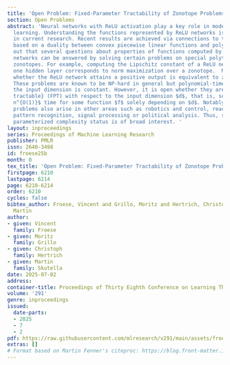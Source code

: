 ```yaml
---
title: 'Open Problem: Fixed-Parameter Tractability of Zonotope Problems'
section: Open Problems
abstract: 'Neural networks with ReLU activation play a key role in modern machine
  learning. Understanding the functions represented by ReLU networks is a major topic
  in current research. Recent results are achieved via connections to tropical geometry
  based on a duality between convex piecewise linear functions and polytopes. It turns
  out that several questions about properties of functions computed by ReLU neural
  networks can be answered by solving certain problems on special polytopes called
  zonotopes. For example, computing the Lipschitz constant of a ReLU network with
  one hidden layer corresponds to norm maximization over a zonotope.  Moreover, deciding
  whether the ReLU network attains a positive output is equivalent to zonotope non-containment.
  These problems are known to be NP-hard in general but polynomial-time solvable if
  the input dimension is constant. However, it is open whether they are \emph{fixed-parameter
  tractable} (FPT) with respect to the input dimension $d$, that is, solvable in $f(d)\cdot
  n^{O(1)}$ time for some function $f$ solely depending on $d$. Notably, these zonotope
  problems also arise in other areas such as robotics and control, reachability analysis,
  pattern recognition, signal processing or political analysis. Thus, settling their
  parameterized complexity status is of broad interest. '
layout: inproceedings
series: Proceedings of Machine Learning Research
publisher: PMLR
issn: 2640-3498
id: froese25b
month: 0
tex_title: 'Open Problem: Fixed-Parameter Tractability of Zonotope Problems'
firstpage: 6210
lastpage: 6214
page: 6210-6214
order: 6210
cycles: false
bibtex_author: Froese, Vincent and Grillo, Moritz and Hertrich, Christoph and Skutella,
  Martin
author:
- given: Vincent
  family: Froese
- given: Moritz
  family: Grillo
- given: Christoph
  family: Hertrich
- given: Martin
  family: Skutella
date: 2025-07-02
address:
container-title: Proceedings of Thirty Eighth Conference on Learning Theory
volume: '291'
genre: inproceedings
issued:
  date-parts:
  - 2025
  - 7
  - 2
pdf: https://raw.githubusercontent.com/mlresearch/v291/main/assets/froese25b/froese25b.pdf
extras: []
# Format based on Martin Fenner's citeproc: https://blog.front-matter.io/posts/citeproc-yaml-for-bibliographies/
---
```

